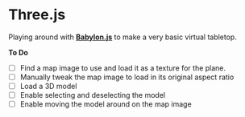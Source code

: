 # Three.js

Playing around with **[Babylon.js][1]** to make a very basic virtual tabletop.

[1]: https://https://www.babylonjs.com//

**To Do**

- [ ] Find a map image to use and load it as a texture for the plane.
- [ ] Manually tweak the map image to load in its original aspect ratio
- [ ] Load a 3D model
- [ ] Enable selecting and deselecting the model
- [ ] Enable moving the model around on the map image
